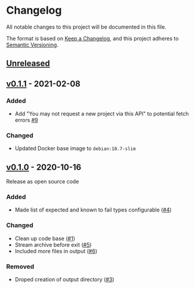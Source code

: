 # Changelog
All notable changes to this project will be documented in this file.

The format is based on [Keep a Changelog](https://keepachangelog.com/en/1.0.0/),
and this project adheres to [Semantic Versioning](https://semver.org/spec/v2.0.0.html).

## [Unreleased]

## [v0.1.1] - 2021-02-08

### Added

- Add "You may not request a new project via this API" to potential fetch errors [#9]

### Changed

- Updated Docker base image to `debian:10.7-slim`

## [v0.1.0] - 2020-10-16

Release as open source code

### Added

- Made list of expected and known to fail types configurable ([#4])

### Changed

- Clean up code base ([#1])
- Stream archive before exit ([#5])
- Included more files in output ([#6])

### Removed

- Droped creation of output directory ([#3])

[Unreleased]: https://github.com/projectsyn/component-k8s-object-dumper/compare/v0.1.1...HEAD
[v0.1.0]: https://github.com/projectsyn/component-k8s-object-dumper/releases/tag/v0.1.0
[v0.1.1]: https://github.com/projectsyn/component-k8s-object-dumper/releases/tag/v0.1.0

[#1]: https://github.com/projectsyn/k8s-object-dumper/pull/1
[#3]: https://github.com/projectsyn/k8s-object-dumper/pull/3
[#4]: https://github.com/projectsyn/k8s-object-dumper/pull/4
[#5]: https://github.com/projectsyn/k8s-object-dumper/pull/5
[#6]: https://github.com/projectsyn/k8s-object-dumper/pull/6
[#9]: https://github.com/projectsyn/k8s-object-dumper/pull/9
